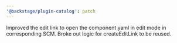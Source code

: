 ```yaml
---
'@backstage/plugin-catalog': patch
---
```


Improved the edit link to open the component yaml in edit mode in corresponding SCM. Broke out logic for createEditLink to be reused.

